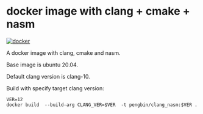 # docker image with clang + cmake + nasm

[![docker](https://img.shields.io/docker/pulls/cbachhuber/clang.svg)](https://hub.docker.com/r/cbachhuber/clang/)

A docker image with clang, cmake and nasm. 

Base image is ubuntu 20.04.

Default clang version is clang-10.

Build with specify target clang version:

```
VER=12
docker build  --build-arg CLANG_VER=$VER  -t pengbin/clang_nasm:$VER .

```


